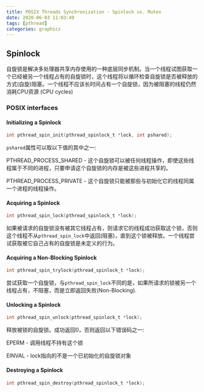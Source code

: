```yaml
---
title: POSIX Threads Synchronization - Spinlock vs. Mutex 
date: 2020-06-03 11:03:49
tags: [pthread]
categories: graphics
---
```


## Spinlock
自旋锁是解决多处理器共享内存使用的一种底层同步机制。当一个线程试图获取一个已经被另一个线程占有的自旋锁时，这个线程将以循环检查自旋锁是否被释放的方式(自旋)阻塞。一个线程不应该长时间占有一个自旋锁，因为被阻塞的线程仍然消耗CPU资源 (CPU cycles)

### POSIX interfaces
#### Initializing a Spinlock
```c
int pthread_spin_init(pthread_spinlock_t *lock, int pshared); 
```

`pshared`属性可以取以下值的其中之一:

PTHREAD_PROCESS_SHARED - 这个自旋锁可以被任何线程操作，即使这些线程属于不同的进程，只要申请这个自旋锁的内存是被这些进程共享的。

PTHREAD_PROCESS_PRIVATE - 这个自旋锁只能被那些与初始化它的线程同属一个进程的线程操作。

#### Acquiring a Spinlock
```c
int pthread_spin_lock(pthread_spinlock_t *lock);
```

如果被请求的自旋锁没有被其它线程占有，则请求它的线程成功获取这个锁，否则这个线程不从`pthread_spin_lock`中返回(阻塞)，直到这个锁被释放。一个线程尝试获取被它自己占有的自旋锁是未定义的行为。

#### Acquiring a Non-Blocking Spinlock
```c
int pthread_spin_trylock(pthread_spinlock_t *lock);
```

尝试获取一个自旋锁，与`pthread_spin_lock`不同的是，如果所请求的锁被另一个线程占有，不阻塞，而是立即返回失败(Non-Blocking).

#### Unlocking a Spinlock
```c
int pthread_spin_unlock(pthread_spinlock_t *lock);
```

释放被锁的自旋锁。成功返回0，否则返回以下错误码之一:

EPERM - 调用线程不持有这个锁

EINVAL - lock指向的不是一个已初始化的自旋锁对象

#### Destroying a Spinlock
```c
int pthread_spin_destroy(pthread_spinlock_t *lock);
```

